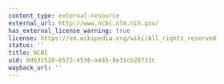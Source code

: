 ```yaml
---
content_type: external-resource
external_url: http://www.ncbi.nlm.nih.gov/
has_external_license_warning: true
license: https://en.wikipedia.org/wiki/All_rights_reserved
status: ''
title: NCBI
uid: 0d631520-6572-4536-a445-8e31cb20733c
wayback_url: ''
---
```

